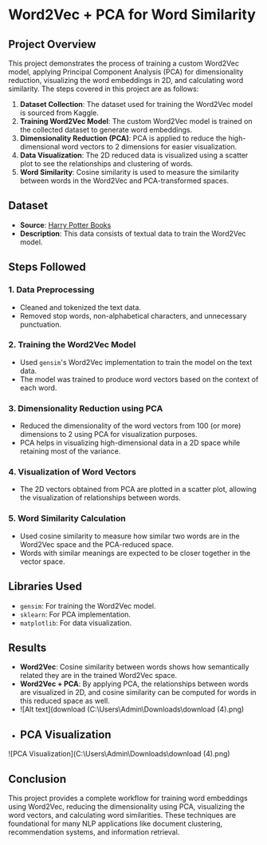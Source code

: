 # Word2Vec + PCA for Word Similarity

## Project Overview
This project demonstrates the process of training a custom Word2Vec model, applying Principal Component Analysis (PCA) for dimensionality reduction, visualizing the word embeddings in 2D, and calculating word similarity. The steps covered in this project are as follows:

1. **Dataset Collection**: The dataset used for training the Word2Vec model is sourced from Kaggle.
2. **Training Word2Vec Model**: The custom Word2Vec model is trained on the collected dataset to generate word embeddings.
3. **Dimensionality Reduction (PCA)**: PCA is applied to reduce the high-dimensional word vectors to 2 dimensions for easier visualization.
4. **Data Visualization**: The 2D reduced data is visualized using a scatter plot to see the relationships and clustering of words.
5. **Word Similarity**: Cosine similarity is used to measure the similarity between words in the Word2Vec and PCA-transformed spaces.

## Dataset
- **Source**: [Harry Potter Books](https://www.kaggle.com/datasets/shubhammaindola/harry-potter-books)
- **Description**: This data consists of textual data to train the Word2Vec model.

## Steps Followed
### 1. Data Preprocessing
- Cleaned and tokenized the text data.
- Removed stop words, non-alphabetical characters, and unnecessary punctuation.

### 2. Training the Word2Vec Model
- Used `gensim`'s Word2Vec implementation to train the model on the text data.
- The model was trained to produce word vectors based on the context of each word.

### 3. Dimensionality Reduction using PCA
- Reduced the dimensionality of the word vectors from 100 (or more) dimensions to 2 using PCA for visualization purposes.
- PCA helps in visualizing high-dimensional data in a 2D space while retaining most of the variance.

### 4. Visualization of Word Vectors
- The 2D vectors obtained from PCA are plotted in a scatter plot, allowing the visualization of relationships between words.

### 5. Word Similarity Calculation
- Used cosine similarity to measure how similar two words are in the Word2Vec space and the PCA-reduced space.
- Words with similar meanings are expected to be closer together in the vector space.

## Libraries Used
- `gensim`: For training the Word2Vec model.
- `sklearn`: For PCA implementation.
- `matplotlib`: For data visualization.

## Results
- **Word2Vec**: Cosine similarity between words shows how semantically related they are in the trained Word2Vec space.
- **Word2Vec + PCA**: By applying PCA, the relationships between words are visualized in 2D, and cosine similarity can be computed for words in this reduced space as well.
- ![Alt text](download (C:\Users\Admin\Downloads\download (4).png)
- ## PCA Visualization
![PCA Visualization](C:\Users\Admin\Downloads\download (4).png)

## Conclusion
This project provides a complete workflow for training word embeddings using Word2Vec, reducing the dimensionality using PCA, visualizing the word vectors, and calculating word similarities. These techniques are foundational for many NLP applications like document clustering, recommendation systems, and information retrieval.


